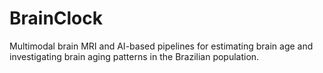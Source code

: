# BrainClock
Multimodal brain MRI and AI-based pipelines for estimating brain age and investigating brain aging patterns in the Brazilian population.
